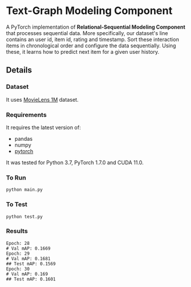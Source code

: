 # **Text-Graph Modeling Component**

A PyTorch implementation of **Relational-Sequential Modeling Component** that processes sequential data. 
More specifically, our dataset's line contains an user id, item id, rating and timestamp. 
Sort these interaction items in chronological order and configure the data sequentially.
Using these, it learns how to predict next item for a given user history.

## Details

### Dataset

It uses [MovieLens 1M](https://grouplens.org/datasets/movielens/1m/) dataset.

### Requirements

It requires the latest version of:

- pandas
- numpy
- [pytorch](https://pytorch.org)

It was tested for Python 3.7, PyTorch 1.7.0 and CUDA 11.0.

### To Run

```none
python main.py
```

### To Test

```none
python test.py
```

### Results

```none
Epoch: 28
# Val mAP: 0.1669
Epoch: 29
# Val mAP: 0.1681
## Test mAP: 0.1569
Epoch: 30
# Val mAP: 0.169
## Test mAP: 0.1601
```

